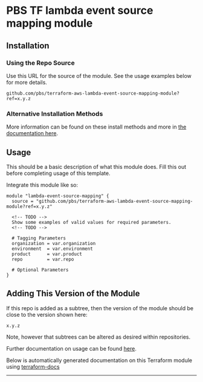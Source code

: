 # PBS TF lambda event source mapping module

## Installation

### Using the Repo Source

Use this URL for the source of the module. See the usage examples below for more details.

```hcl
github.com/pbs/terraform-aws-lambda-event-source-mapping-module?ref=x.y.z
```

### Alternative Installation Methods

More information can be found on these install methods and more in [the documentation here](./docs/general/install).

## Usage

<!-- TODO -->
This should be a basic description of what this module does.
Fill this out before completing usage of this template.
<!-- TODO -->

Integrate this module like so:

```hcl
module "lambda-event-source-mapping" {
  source = "github.com/pbs/terraform-aws-lambda-event-source-mapping-module?ref=x.y.z"

  <!-- TODO -->
  Show some examples of valid values for required parameters.
  <!-- TODO -->

  # Tagging Parameters
  organization = var.organization
  environment  = var.environment
  product      = var.product
  repo         = var.repo

  # Optional Parameters
}
```

## Adding This Version of the Module

If this repo is added as a subtree, then the version of the module should be close to the version shown here:

`x.y.z`

Note, however that subtrees can be altered as desired within repositories.

Further documentation on usage can be found [here](./docs).

Below is automatically generated documentation on this Terraform module using [terraform-docs][terraform-docs]

---

[terraform-docs]: https://github.com/terraform-docs/terraform-docs
